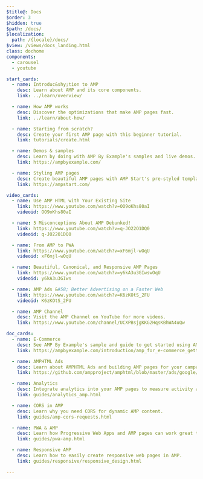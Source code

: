 ```yaml
---
$title@: Docs
$order: 3
$hidden: true
$path: /docs/
$localization:
  path: /{locale}/docs/
$view: /views/docs_landing.html
class: dochome
components:
  - carousel
  - youtube

start_cards:
  - name: Introduc&shy;tion to AMP
    desc: Learn about AMP and its core components.
    link: ../learn/overview/

  - name: How AMP works
    desc: Discover the optimizations that make AMP pages fast.
    link: ../learn/about-how/

  - name: Starting from scratch?
    desc: Create your first AMP page with this beginner tutorial.
    link: tutorials/create.html

  - name: Demos & samples
    desc: Learn by doing with AMP By Example's samples and live demos.
    link: https://ampbyexample.com/

  - name: Styling AMP pages
    desc: Create beautiful AMP pages with AMP Start's pre-styled templates and components.
    link: https://ampstart.com/

video_cards:
  - name: Use AMP HTML with Your Existing Site
    link: https://www.youtube.com/watch?v=OO9oKhs80aI
    videoid: OO9oKhs80aI

  - name: 5 Misconceptions About AMP Debunked!
    link: https://www.youtube.com/watch?v=q-JO22O1DQ0
    videoid: q-JO22O1DQ0

  - name: From AMP to PWA
    link: https://www.youtube.com/watch?v=xF6mjl-wOqU
    videoid: xF6mjl-wOqU

  - name: Beautiful, Canonical, and Responsive AMP Pages
    link: https://www.youtube.com/watch?v=y6kA3u3GIwswOqU
    videoid: y6kA3u3GIws

  - name: AMP Ads &#58; Better Advertising on a Faster Web
    link: https://www.youtube.com/watch?v=K6zKOtS_2FU
    videoid: K6zKOtS_2FU

  - name: AMP Channel
    desc: Visit the AMP Channel on YouTube for more videos.
    link: https://www.youtube.com/channel/UCXPBsjgKKG2HqsKBhWA4uQw

doc_cards:
  - name: E-Commerce
    desc: See AMP By Example's sample and guide to get started using AMP with e-commerce. 
    link: https://ampbyexample.com/introduction/amp_for_e-commerce_getting_started/

  - name: AMPHTML Ads
    desc: Learn about AMPHTML Ads and building AMP pages for your campaigns and website.
    link: https://github.com/ampproject/amphtml/blob/master/ads/google/a4a/docs/a4a-readme.md

  - name: Analytics
    desc: Integrate analytics into your AMP pages to measure activity and user engagement.
    link: guides/analytics_amp.html

  - name: CORS in AMP
    desc: Learn why you need CORS for dynamic AMP content.
    link: guides/amp-cors-requests.html

  - name: PWA & AMP
    desc: Learn how Progressive Web Apps and AMP pages can work great together.
    link: guides/pwa-amp.html

  - name: Responsive AMP
    desc: Learn how to easily create responsive web pages in AMP.
    link: guides/responsive/responsive_design.html

---
```

